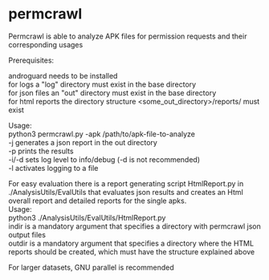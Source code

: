 # permcrawl

Permcrawl is able to analyze APK files for permission requests and their corresponding usages  
  
Prerequisites:  
  
androguard needs to be installed  
for logs a "log" directory must exist in the base directory  
for json files an "out" directory must exist in the base directory  
for html reports the directory structure <some_out_directory>/reports/ must exist  
  
Usage:  
python3 permcrawl.py -apk /path/to/apk-file-to-analyze  
-j generates a json report in the out directory  
-p prints the results  
-i/-d sets log level to info/debug (-d is not recommended)  
-l activates logging to a file  

For easy evaluation there is a report generating script HtmlReport.py in ./AnalysisUtils/EvalUtils that evaluates json results and creates an Html overall report and detailed reports for the single apks.  
Usage:  
python3 ./AnalysisUtils/EvalUtils/HtmlReport.py <indir> <outdir>  
indir is a mandatory argument that specifies a directory with permcrawl json output files  
outdir is a mandatory argument that specifies a directory where the HTML reports should be created, which must have the structure explained above  
  
For larger datasets, GNU parallel is recommended  
